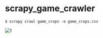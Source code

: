 # scrapy_game_crawler

```
$ scrapy crawl game_crops -o game_crops.csv
```

![1](https://images2.imgbox.com/e8/7e/6VNICYAN_o.png)
